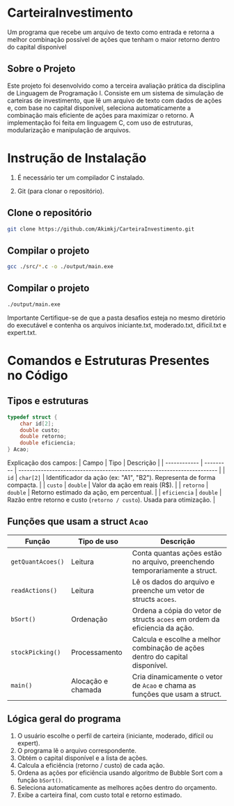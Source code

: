 # CarteiraInvestimento
Um programa que recebe um arquivo de texto como entrada e retorna a melhor combinação possível de ações que tenham o maior retorno dentro do capital disponível
## Sobre o Projeto
Este projeto foi desenvolvido como a terceira avaliação prática da disciplina de Linguagem de Programação I. Consiste em um sistema de simulação de carteiras de investimento, que lê um arquivo de texto com dados de ações e, com base no capital disponível, seleciona automaticamente a combinação mais eficiente de ações para maximizar o retorno. A implementação foi feita em linguagem C, com uso de estruturas, modularização e manipulação de arquivos.

# Instrução de Instalação
1. É necessário ter um compilador C instalado.

2. Git (para clonar o repositório).


## Clone o repositório 

````bash
git clone https://github.com/Akimkj/CarteiraInvestimento.git
````

## Compilar o projeto
````bash
gcc ./src/*.c -o ./output/main.exe

````
## Compilar o projeto
````bash
./output/main.exe
````

Importante Certifique-se de que a pasta desafios esteja no mesmo diretório do executável e contenha os arquivos iniciante.txt, moderado.txt, dificil.txt e expert.txt.

# Comandos e Estruturas Presentes no Código

## Tipos e estruturas
````c
typedef struct {
    char id[2];
    double custo;
    double retorno;
    double eficiencia;
} Acao;
````
Explicação dos campos:
| Campo        | Tipo      | Descrição                                                               |
| ------------ | --------- | ----------------------------------------------------------------------- |
| `id`         | `char[2]` | Identificador da ação (ex: "A1", "B2"). Representa de forma compacta.   |
| `custo`      | `double`  | Valor da ação em reais (R\$).                                           |
| `retorno`    | `double`  | Retorno estimado da ação, em percentual.                                |
| `eficiencia` | `double`  | Razão entre retorno e custo (`retorno / custo`). Usada para otimização. |

## Funções que usam a struct `Acao`

| Função                 | Tipo de uso        | Descrição                                                                    |
| ---------------------- | ------------------ | ---------------------------------------------------------------------------- |
| `getQuantAcoes()`      | Leitura            | Conta quantas ações estão no arquivo, preenchendo temporariamente a struct.  |
| `readActions()`        | Leitura            | Lê os dados do arquivo e preenche um vetor de structs `acoes`.               |
| `bSort()`              | Ordenação          | Ordena a cópia do vetor de structs `acoes` em ordem da eficiencia da ação.   |
| `stockPicking()`       | Processamento      | Calcula e escolhe a melhor combinação de ações dentro do capital disponível. |
| `main()`               | Alocação e chamada | Cria dinamicamente o vetor de `Acao` e chama as funções que usam a struct.   |


## Lógica geral do programa

1. O usuário escolhe o perfil de carteira (iniciante, moderado, difícil ou expert).
2. O programa lê o arquivo correspondente.
3. Obtém o capital disponível e a lista de ações.
4. Calcula a eficiência (retorno / custo) de cada ação.
5. Ordena as ações por eficiência usando algoritmo de Bubble Sort com a função `bSort()`.
6. Seleciona automaticamente as melhores ações dentro do orçamento.
7. Exibe a carteira final, com custo total e retorno estimado.

